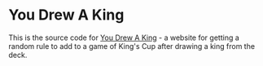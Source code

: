 # You Drew A King
This is the source code for [You Drew A King](http://youdrewaking.com) - a website for getting a random rule to add to a game of King's Cup after drawing a king from the deck.